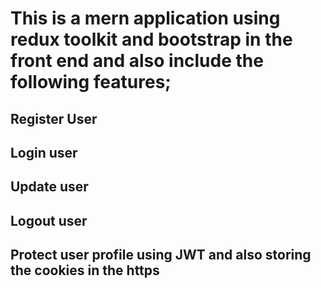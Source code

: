 # This is a mern application using redux toolkit and bootstrap in the front end and also include the following features;
## Register User
## Login user
## Update user
## Logout user
## Protect user profile using JWT and also storing the cookies in the https
